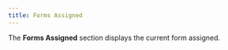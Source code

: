 ```yaml
---
title: Forms Assigned
---
```



The **Forms Assigned** section displays  the current form assigned.
